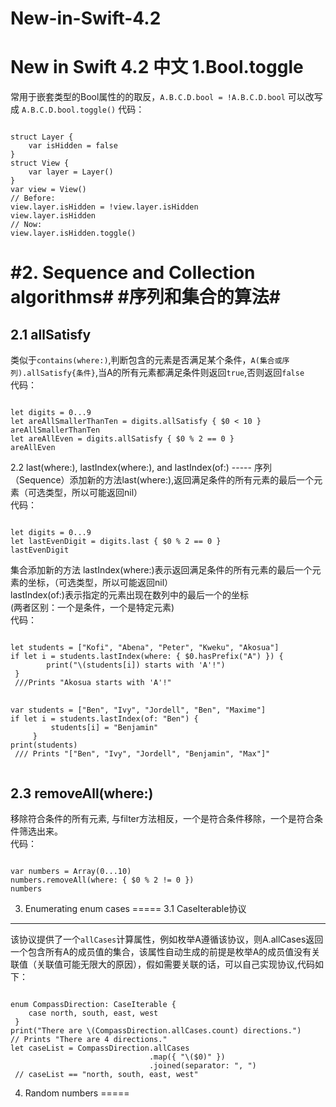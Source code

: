 # New-in-Swift-4.2
New in Swift 4.2 中文
1.Bool.toggle
=====
<div>常用于嵌套类型的Bool属性的的取反，<code>A.B.C.D.bool = !A.B.C.D.bool</code> 可以改写成 <code>A.B.C.D.bool.toggle()</code>
代码：
<pre><code>
struct Layer {
    var isHidden = false
}
struct View {
    var layer = Layer()
}
var view = View()
// Before:
view.layer.isHidden = !view.layer.isHidden
view.layer.isHidden
// Now:
view.layer.isHidden.toggle()
</code></pre></div>

#2. Sequence and Collection algorithms#
#序列和集合的算法#
====
2.1 allSatisfy
------
类似于<code>contains(where:)</code>,判断包含的元素是否满足某个条件，<code>A(集合或序列).allSatisfy{条件}</code>,当A的所有元素都满足条件则返回<code>true</code>,否则返回<code>false</code><br/>
代码：
<pre><code>
let digits = 0...9
let areAllSmallerThanTen = digits.allSatisfy { $0 < 10 }
areAllSmallerThanTen
let areAllEven = digits.allSatisfy { $0 % 2 == 0 }
areAllEven
</code></pre>
</div>
2.2 last(where:), lastIndex(where:), and lastIndex(of:) 
-----
序列（Sequence）添加新的方法last(where:),返回满足条件的所有元素的最后一个元素（可选类型，所以可能返回nil）<br/>
代码：
<pre><code>
let digits = 0...9
let lastEvenDigit = digits.last { $0 % 2 == 0 }
lastEvenDigit
</code></pre>
<div>集合添加新的方法 lastIndex(where:)表示返回满足条件的所有元素的最后一个元素的坐标，（可选类型，所以可能返回nil）<br/> lastIndex(of:)表示指定的元素出现在数列中的最后一个的坐标<br/>(两者区别：一个是条件，一个是特定元素)<br/>
代码：
<pre><code>
let students = ["Kofi", "Abena", "Peter", "Kweku", "Akosua"]
if let i = students.lastIndex(where: { $0.hasPrefix("A") }) {
		print("\(students[i]) starts with 'A'!")
 }
 ///Prints "Akosua starts with 'A'!"
  </code>
  <code>
var students = ["Ben", "Ivy", "Jordell", "Ben", "Maxime"]
if let i = students.lastIndex(of: "Ben") {
         students[i] = "Benjamin"
     }
print(students)
 /// Prints "["Ben", "Ivy", "Jordell", "Benjamin", "Max"]"
 </code></pre>
 
2.3 removeAll(where:)
------
移除符合条件的所有元素, 与filter方法相反，一个是符合条件移除，一个是符合条件筛选出来。  
代码：
<pre><code>
var numbers = Array(0...10)
numbers.removeAll(where: { $0 % 2 != 0 })
numbers
</code></pre>
 
3. Enumerating enum cases
=====
3.1 CaseIterable协议
-------
 该协议提供了一个<code>allCases</code>计算属性，例如枚举A遵循该协议，则A.allCases返回一个包含所有A的成员值的集合，该属性自动生成的前提是枚举A的成员值没有关联值（关联值可能无限大的原因），假如需要关联的话，可以自己实现协议,代码如下：
<pre><code>
enum CompassDirection: CaseIterable {
	case north, south, east, west
 }
print("There are \(CompassDirection.allCases.count) directions.")
// Prints "There are 4 directions."
let caseList = CompassDirection.allCases
                               .map({ "\($0)" })
                               .joined(separator: ", ")
 // caseList == "north, south, east, west"
</code></pre>
4. Random numbers
=====

 
 
 
 
 
 
 
 
 
 
 
 
 
 
 
 
 
 
 
 
 
 
 
 
 
 
 
 
 
 
 
 
 
 
 
 
 
 
 
 
 
 
 
 
 





















 
 





















